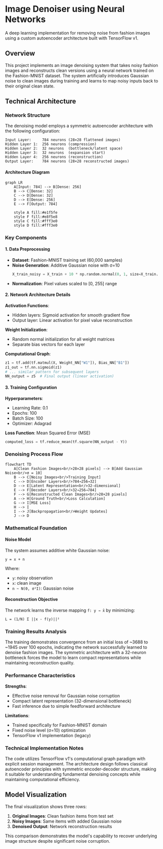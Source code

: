 # Image Denoiser using Neural Networks

A deep learning implementation for removing noise from fashion images using a custom autoencoder architecture built with TensorFlow v1.

## Overview

This project implements an image denoising system that takes noisy fashion images and reconstructs clean versions using a neural network trained on the Fashion-MNIST dataset. The system artificially introduces Gaussian noise to clean images during training and learns to map noisy inputs back to their original clean state.

## Technical Architecture

### Network Structure

The denoising model employs a symmetric autoencoder architecture with the following configuration:

```
Input Layer:     784 neurons (28×28 flattened images)
Hidden Layer 1:  256 neurons (compression)
Hidden Layer 2:  32 neurons  (bottleneck/latent space)
Hidden Layer 3:  32 neurons  (expansion start)
Hidden Layer 4:  256 neurons (reconstruction)
Output Layer:    784 neurons (28×28 reconstructed images)
```

#### Architecture Diagram

```mermaid
graph LR
    A[Input: 784] --> B[Dense: 256]
    B --> C[Dense: 32]
    C --> D[Dense: 32]
    D --> E[Dense: 256]
    E --> F[Output: 784]
    
    style A fill:#e1f5fe
    style F fill:#e8f5e8
    style C fill:#fff3e0
    style D fill:#fff3e0
```

### Key Components

#### 1. Data Preprocessing
- **Dataset**: Fashion-MNIST training set (60,000 samples)
- **Noise Generation**: Additive Gaussian noise with σ=10
  ```python
  X_train_noisy = X_train + 10 * np.random.normal(0, 1, size=X_train.shape)
  ```
- **Normalization**: Pixel values scaled to [0, 255] range

#### 2. Network Architecture Details

**Activation Functions**:
- Hidden layers: Sigmoid activation for smooth gradient flow
- Output layer: Linear activation for pixel value reconstruction

**Weight Initialization**:
- Random normal initialization for all weight matrices
- Separate bias vectors for each layer

**Computational Graph**:
```python
z1 = tf.add(tf.matmul(X, Weight_NN["W1"]), Bias_NN["B1"])
z1_out = tf.nn.sigmoid(z1)
# ... similar pattern for subsequent layers
NN_output = z5  # Final output (linear activation)
```

#### 3. Training Configuration

**Hyperparameters**:
- Learning Rate: 0.1
- Epochs: 100
- Batch Size: 100
- Optimizer: Adagrad

**Loss Function**: Mean Squared Error (MSE)
```python
computed_loss = tf.reduce_mean(tf.square(NN_output - Y))
```

### Denoising Process Flow

```mermaid
flowchart TD
    A[Clean Fashion Images<br/>28×28 pixels] --> B[Add Gaussian Noise<br/>σ = 10]
    B --> C[Noisy Images<br/>Training Input]
    C --> D[Encoder Layers<br/>784→256→32]
    D --> E[Latent Representation<br/>32-dimensional]
    E --> F[Decoder Layers<br/>32→256→784]
    F --> G[Reconstructed Clean Images<br/>28×28 pixels]
    A --> H[Ground Truth<br/>Loss Calculation]
    G --> I[MSE Loss]
    H --> I
    I --> J[Backpropagation<br/>Weight Updates]
    J --> D
```

### Mathematical Foundation

#### Noise Model
The system assumes additive white Gaussian noise:
```
y = x + n
```
Where:
- `y`: noisy observation
- `x`: clean image
- `n ~ N(0, σ²I)`: Gaussian noise

#### Reconstruction Objective
The network learns the inverse mapping `f: y → x̂` by minimizing:
```
L = (1/N) Σ ||x - f(y)||²
```

### Training Results Analysis

The training demonstrates convergence from an initial loss of ~3688 to ~1945 over 100 epochs, indicating the network successfully learned to denoise fashion images. The symmetric architecture with a 32-neuron bottleneck forces the model to learn compact representations while maintaining reconstruction quality.

### Performance Characteristics

**Strengths**:
- Effective noise removal for Gaussian noise corruption
- Compact latent representation (32-dimensional bottleneck)
- Fast inference due to simple feedforward architecture

**Limitations**:
- Trained specifically for Fashion-MNIST domain
- Fixed noise level (σ=10) optimization
- TensorFlow v1 implementation (legacy)

### Technical Implementation Notes

The code utilizes TensorFlow v1's computational graph paradigm with explicit session management. The architecture design follows classical autoencoder principles with symmetric encoder-decoder structure, making it suitable for understanding fundamental denoising concepts while maintaining computational efficiency.

## Model Visualization

The final visualization shows three rows:
1. **Original Images**: Clean fashion items from test set
2. **Noisy Images**: Same items with added Gaussian noise
3. **Denoised Output**: Network reconstruction results

This comparison demonstrates the model's capability to recover underlying image structure despite significant noise corruption.
